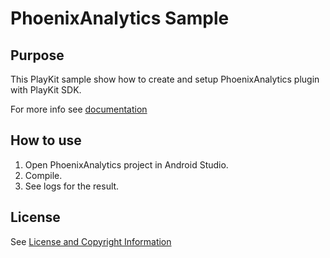# PhoenixAnalytics Sample

## Purpose

This PlayKit sample show how to create and setup PhoenixAnalytics plugin with PlayKit SDK.

For more info see [documentation](https://vpaas.kaltura.com/documentation/Mobile-Video-Player-SDKs/v3_Android_Analytics.html)

## How to use

1. Open PhoenixAnalytics project in Android Studio.
2. Compile.
3. See logs for the result.

## License

See [License and Copyright Information](https://github.com/kaltura/playkit-android-samples#license-and-copyright-information)
